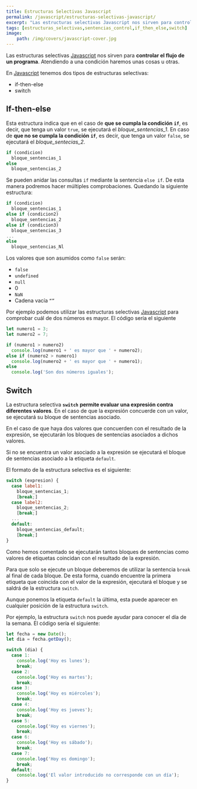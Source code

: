```yaml
---
title: Estructuras Selectivas Javascript
permalink: /javascript/estructuras-selectivas-javascript/
excerpt: "Las estructuras selectivas Javascript nos sirven para controlar el flujo de un programa y tenemos dos: if-then-else y switch."
tags: [estructuras_selectivas,sentencias_control,if_then_else,switch]
image:
	path: /img/covers/javascript-cover.jpg
---
```


Las estructuras selectivas [Javascript](https://www.manualweb.net/javascript/) nos sirven para **controlar el flujo de un programa**. Atendiendo a una condición haremos unas cosas u otras.


En [Javascript](https://www.manualweb.net/javascript/) tenemos dos tipos de estructuras selectivas:

- if-then-else
- switch

## If-then-else


Esta estructura indica que en el caso de **que se cumpla la condición** **`if`**, es decir, que tenga un valor `true`, se ejecutará el _bloque_sentencias_1_. En caso de **que no se cumpla la condición** **`if`**, es decir, que tenga un valor `false`, se ejecutará el _bloque_sentecias_2_.


```javascript
if (condicion)
  bloque_sentencias_1
else
  bloque_sentencias_2
```


Se pueden anidar las consultas `if` mediante la sentencia `else if`. De esta manera podremos hacer múltiples comprobaciones. Quedando la siguiente estructura:


```javascript
if (condicion)
  bloque_sentencias_1
else if (condicion2)
  bloque_sentencias_2
else if (condicion3)
  bloque_sentencias_3
...
else
  bloque_sentencias_Nl
```


Los valores que son asumidos como `false` serán:

- `false`
- `undefined`
- `null`
- 0
- `NaN`
- Cadena vacía `“”`

Por ejemplo podemos utilizar las estructuras selectivas [Javascript](https://www.manualweb.net/javascript/) para comprobar cuál de dos números es mayor. El código sería el siguiente


```javascript
let numero1 = 3;
let numero2 = 7;

if (numero1 > numero2)
  console.log(numero1 + ' es mayor que ' + numero2);
else if (numero2 > numero1)
  console.log(numero2 + ' es mayor que ' + numero1);
else
  console.log('Son dos números iguales');
```


## Switch


La estructura selectiva **`switch`** **permite evaluar una expresión contra diferentes valores**. En el caso de que la expresión concuerde con un valor, se ejecutará su bloque de sentencias asociado.


En el caso de que haya dos valores que concuerden con el resultado de la expresión, se ejecutarán los bloques de sentencias asociados a dichos valores.


Si no se encuentra un valor asociado a la expresión se ejecutará el bloque de sentencias asociado a la etiqueta `default`.


El formato de la estructura selectiva  es el siguiente:


```javascript
switch (expresion) {
  case label1:
    bloque_sentencias_1;
    [break;]
  case label2:
    bloque_sentencias_2;
    [break;]
  ...
  default:
    bloque_sentencias_default;
    [break;]
}
```


Como hemos comentado se ejecutarán tantos bloques de sentencias como valores de etiquetas coincidan con el resultado de la expresión.


Para que solo se ejecute un bloque deberemos de utilizar la sentencia `break` al final de cada bloque. De esta forma, cuando encuentre la primera etiqueta que coincida con el valor de la expresión, ejecutará el bloque y se saldrá de la estructura `switch`.


Aunque ponemos la etiqueta `default` la última, esta puede aparecer en cualquier posición de la estructura `switch`.


Por ejemplo, la estructura `switch` nos puede ayudar para conocer el día de la semana. El código sería el siguiente:


```javascript
let fecha = new Date();
let dia = fecha.getDay();

switch (dia) {
  case 1:
    console.log('Hoy es lunes');
    break;
  case 2:
    console.log('Hoy es martes');
    break;
  case 3:
    console.log('Hoy es miércoles');
    break;
  case 4:
    console.log('Hoy es jueves');
    break;
  case 5:
    console.log('Hoy es viernes');
    break;
  case 6:
    console.log('Hoy es sábado');
    break;
  case 7:
    console.log('Hoy es domingo');
    break;
  default:
    console.log('El valor introducido no corresponde con un día');
}
```


